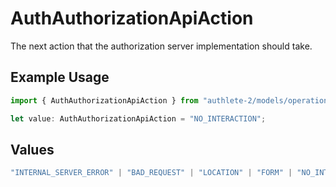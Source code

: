 # AuthAuthorizationApiAction

The next action that the authorization server implementation should take.

## Example Usage

```typescript
import { AuthAuthorizationApiAction } from "authlete-2/models/operations";

let value: AuthAuthorizationApiAction = "NO_INTERACTION";
```

## Values

```typescript
"INTERNAL_SERVER_ERROR" | "BAD_REQUEST" | "LOCATION" | "FORM" | "NO_INTERACTION" | "INTERACTION"
```